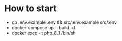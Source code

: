 <h1>How to start</h1>

<ul>
    <li>cp .env.example .env && src/.env.example src/.env</li>
    <li>docker-compose up --build -d</li>
    <li>docker exec -it php_8_1 /bin/sh</li>
</ul>